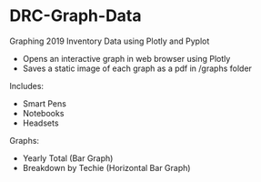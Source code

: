# DRC-Graph-Data
Graphing 2019 Inventory Data using Plotly and Pyplot
  - Opens an interactive graph in web browser using Plotly
  - Saves a static image of each graph as a pdf in /graphs folder

Includes:
  - Smart Pens
  - Notebooks
  - Headsets
  
Graphs:
  - Yearly Total (Bar Graph)
  - Breakdown by Techie (Horizontal Bar Graph)
